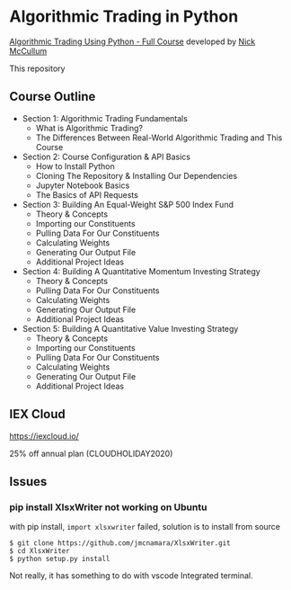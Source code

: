 # Algorithmic Trading in Python


[Algorithmic Trading Using Python - Full Course](https://www.youtube.com/watch?v=xfzGZB4HhEE) 
developed by [Nick McCullum](https://nickmccullum.com/)

This repository

## Course Outline

* Section 1: Algorithmic Trading Fundamentals
  * What is Algorithmic Trading?
  * The Differences Between Real-World Algorithmic Trading and This Course
* Section 2: Course Configuration & API Basics
  * How to Install Python
  * Cloning The Repository & Installing Our Dependencies
  * Jupyter Notebook Basics
  * The Basics of API Requests
* Section 3: Building An Equal-Weight S&P 500 Index Fund
  * Theory & Concepts
  * Importing our Constituents
  * Pulling Data For Our Constituents
  * Calculating Weights
  * Generating Our Output File
  * Additional Project Ideas
* Section 4: Building A Quantitative Momentum Investing Strategy
  * Theory & Concepts
  * Pulling Data For Our Constituents
  * Calculating Weights
  * Generating Our Output File
  * Additional Project Ideas
* Section 5: Building A Quantitative Value Investing Strategy
  * Theory & Concepts
  * Importing our Constituents
  * Pulling Data For Our Constituents
  * Calculating Weights
  * Generating Our Output File
  * Additional Project Ideas


## IEX Cloud

https://iexcloud.io/

25% off annual plan  (CLOUDHOLIDAY2020)

## Issues

### pip install XlsxWriter not working on Ubuntu

with pip install, `import xlsxwriter` failed, solution is to install from source

```
$ git clone https://github.com/jmcnamara/XlsxWriter.git
$ cd XlsxWriter
$ python setup.py install
```

Not really, it has something to do with vscode Integrated terminal.
